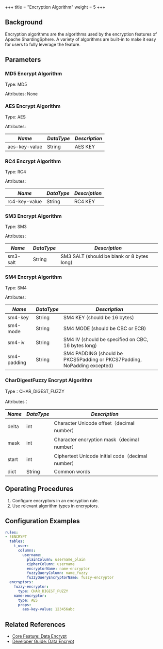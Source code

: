 +++
title = "Encryption Algorithm"
weight = 5
+++

## Background
Encryption algorithms are the algorithms used by the encryption features of Apache ShardingSphere. A variety of algorithms are built-in to make it easy for users to fully leverage the feature.

## Parameters
### MD5 Encrypt Algorithm

Type: MD5

Attributes: None

### AES Encrypt Algorithm

Type: AES

Attributes:

| *Name*        | *DataType* | *Description* |
| ------------- | ---------- | ------------- |
| aes-key-value | String     | AES KEY       |

### RC4 Encrypt Algorithm

Type: RC4

Attributes:

| *Name*        | *DataType* | *Description* |
| ------------- | ---------- | ------------- |
| rc4-key-value | String     | RC4 KEY       |

### SM3 Encrypt Algorithm

Type: SM3

Attributes:

| *Name*        | *DataType* | *Description* |
| ------------- | ---------- | ------------- |
| sm3-salt      | String     | SM3 SALT (should be blank or 8 bytes long)      |

### SM4 Encrypt Algorithm

Type: SM4

Attributes:

| *Name*        | *DataType* | *Description* |
| ------------- | ---------- | ------------- |
| sm4-key       | String     | SM4 KEY (should be 16 bytes) |
| sm4-mode      | String     | SM4 MODE (should be CBC or ECB) |
| sm4-iv        | String     | SM4 IV (should be specified on CBC, 16 bytes long)|
| sm4-padding   | String     | SM4 PADDING (should be PKCS5Padding or PKCS7Padding, NoPadding excepted)|

### CharDigestFuzzy Encrypt Algorithm

Type：CHAR_DIGEST_FUZZY

Attributes：

| *Name* | *DataType* | *Description*                                   |
| -------- | ------------ | ------------------------------------------------- |
| delta    | int          | Character Unicode offset（decimal number）        |
| mask     | int          | Character encryption mask（decimal number）       |
| start    | int          | Ciphertext Unicode initial code（decimal number） |
| dict     | String       | Common words                                      |

## Operating Procedures
1. Configure encryptors in an encryption rule.
2. Use relevant algorithm types in encryptors.

## Configuration Examples
```yaml
rules:
- !ENCRYPT
  tables:
    t_user:
      columns:
        username:
          plainColumn: username_plain
          cipherColumn: username
          encryptorName: name-encryptor
          fuzzyQueryColumn: name_fuzzy
          fuzzyQueryEncryptorName: fuzzy-encryptor
  encryptors:
    fuzzy-encryptor:
      type: CHAR_DIGEST_FUZZY
    name-encryptor:
      type: AES
      props:
        aes-key-value: 123456abc
```

## Related References
- [Core Feature: Data Encrypt](/en/features/encrypt/)
- [Developer Guide: Data Encrypt](/en/dev-manual/encrypt/)
